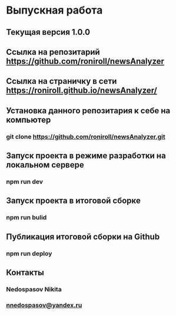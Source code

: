 # Выпускная работа
## Текущая версия 1.0.0
## Ссылка на репозитарий https://github.com/roniroll/newsAnalyzer
## Ссылка на страничку в сети https://roniroll.github.io/newsAnalyzer/
## Установка данного репозитария к себе на компьютер
### git clone https://github.com/roniroll/newsAnalyzer.git
## Запуск проекта в режиме разработки на локальном сервере
### npm run dev
## Запуск проекта в итоговой сборке
### npm run bulid
## Публикация итоговой сборки на Github
### npm run deploy
## Контакты
### Nedospasov Nikita
### nnedospasov@yandex.ru
